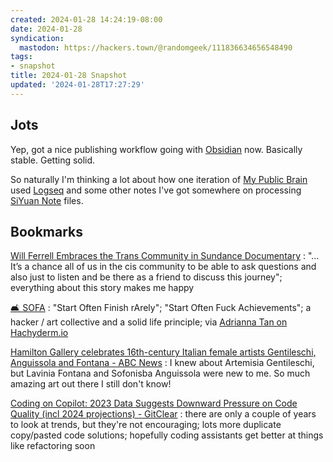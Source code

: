 ```yaml
---
created: 2024-01-28 14:24:19-08:00
date: 2024-01-28
syndication:
  mastodon: https://hackers.town/@randomgeek/111836634656548490
tags:
- snapshot
title: 2024-01-28 Snapshot
updated: '2024-01-28T17:27:29'
---
```


## Jots

Yep, got a nice publishing workflow going with [Obsidian](../../../card/Obsidian.md) now. Basically stable. Getting solid. 

So naturally I'm thinking a lot about how one iteration of [My Public Brain](../../../card/My%20Public%20Brain.md) used [Logseq](../../../card/Logseq.md) and some other notes I've got somewhere on processing [SiYuan Note](../../../card/SiYuan%20Note.md) files.

## Bookmarks

[Will Ferrell Embraces the Trans Community in Sundance Documentary](https://variety.com/2024/film/news/will-ferrell-transgender-community-sundance-documentary-1235881250/)
: "…It’s a chance all of us in the cis community to be able to ask questions and also just to listen and be there as a friend to discuss this journey"; everything about this story makes me happy

[🛋 SOFA](https://tilde.town/~dozens/sofa/)
: "Start Often Finish rArely"; "Start Often Fuck Achievements"; a hacker / art collective and a solid life principle; via [Adrianna Tan on Hachyderm.io](https://hachyderm.io/@skinnylatte/111803425893597852)

[Hamilton Gallery celebrates 16th-century Italian female artists Gentileschi, Anguissola and Fontana - ABC News](https://www.abc.net.au/news/2024-01-20/hamilton-gallery-italian-female-masters-exhibition/103189414)
: I knew about Artemisia Gentileschi, but Lavinia Fontana and Sofonisba Anguissola were new to me. So much amazing art out there I still don't know!

[Coding on Copilot: 2023 Data Suggests Downward Pressure on Code Quality (incl 2024 projections) - GitClear](https://www.gitclear.com/coding_on_copilot_data_shows_ais_downward_pressure_on_code_quality) 
: there are only a couple of years to look at trends, but they're not encouraging; lots more duplicate copy/pasted code solutions; hopefully coding assistants get better at things like refactoring soon